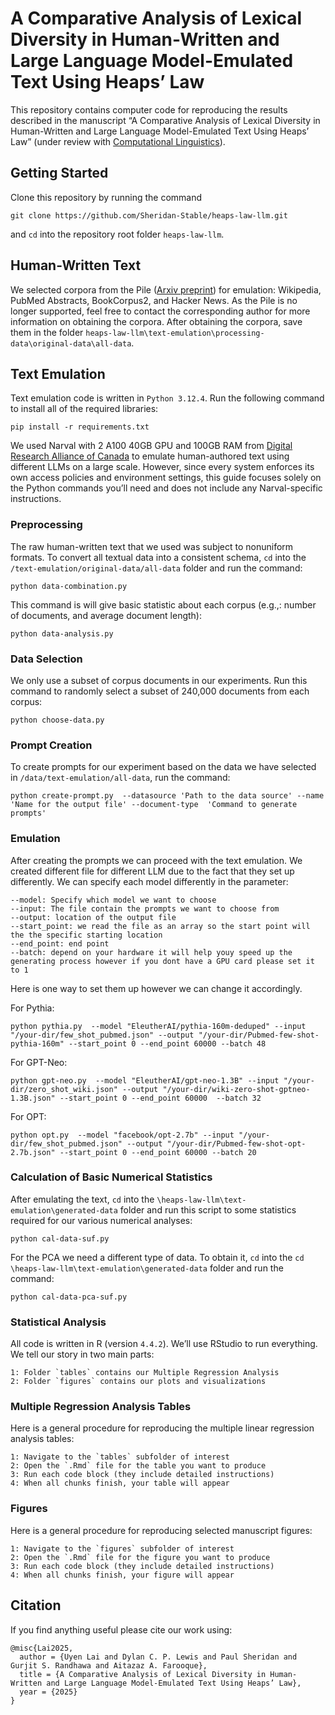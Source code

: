 # A Comparative Analysis of Lexical Diversity in Human-Written and Large Language Model-Emulated Text Using Heaps’ Law

This repository contains computer code for reproducing the results described in the manuscript “A Comparative Analysis of Lexical Diversity in Human-Written and Large Language Model-Emulated Text Using Heaps’ Law” (under review with [Computational Linguistics](https://direct.mit.edu/coli)).

## Getting Started

Clone this repository by running the command
```
git clone https://github.com/Sheridan-Stable/heaps-law-llm.git
```
and `cd` into the repository root folder `heaps-law-llm`.

## Human-Written Text

We selected corpora from the Pile ([Arxiv preprint](https://arxiv.org/abs/2101.00027)) for emulation: Wikipedia, PubMed Abstracts, BookCorpus2, and Hacker News. As the Pile is no longer supported, feel free to contact the corresponding author for more information on obtaining the corpora. After obtaining the corpora, save them in the folder `heaps-law-llm\text-emulation\processing-data\original-data\all-data`.

## Text Emulation

Text emulation code is written in `Python 3.12.4`.  Run the following command to install all of the required libraries: 
```
pip install -r requirements.txt
```
We used Narval with 2 A100 40GB GPU and 100GB RAM from [Digital Research Alliance of Canada](https://ccdb.alliancecan.ca/security/login) to emulate human-authored text using different LLMs on a large scale. However, since every system enforces its own access policies and environment settings, this guide focuses solely on the Python commands you’ll need and does not include any Narval-specific instructions.

### Preprocessing

The raw human-written text that we used was subject to nonuniform formats. To convert all textual data into a consistent schema, `cd` into the `/text-emulation/original-data/all-data` folder and run the command:
```
python data-combination.py
```

This command is will give basic statistic about each corpus (e.g.,: number of documents, and average document length):
```
python data-analysis.py
```

### Data Selection

We only use a subset of corpus documents in our experiments. Run this command to randomly select a subset of 240,000 documents from each corpus:
```
python choose-data.py
```

### Prompt Creation

To create prompts for our experiment based on the data we have selected in `/data/text-emulation/all-data`, run the command:
```
python create-prompt.py  --datasource 'Path to the data source' --name 'Name for the output file' --document-type  'Command to generate prompts'
```

### Emulation

After creating the prompts we can proceed with the text emulation. We created different file for different LLM due to the fact that they set up differently.
We can specify each model differently in the parameter:
```
--model: Specify which model we want to choose
--input: The file contain the prompts we want to choose from
--output: location of the output file
--start_point: we read the file as an array so the start point will the the specific starting location 
--end_point: end point 
--batch: depend on your hardware it will help youy speed up the generating process however if you dont have a GPU card please set it to 1
```

Here is one way to set them up however we can change it accordingly.

For Pythia:
```
python pythia.py  --model "EleutherAI/pythia-160m-deduped" --input "/your-dir/few_shot_pubmed.json" --output "/your-dir/Pubmed-few-shot-pythia-160m" --start_point 0 --end_point 60000 --batch 48
```

For GPT-Neo:
```
python gpt-neo.py  --model "EleutherAI/gpt-neo-1.3B" --input "/your-dir/zero_shot_wiki.json" --output "/your-dir/wiki-zero-shot-gptneo-1.3B.json" --start_point 0 --end_point 60000  --batch 32
```

For OPT:
```
python opt.py  --model "facebook/opt-2.7b" --input "/your-dir/few_shot_pubmed.json" --output "/your-dir/Pubmed-few-shot-opt-2.7b.json" --start_point 0 --end_point 60000 --batch 20
```

### Calculation of Basic Numerical Statistics 

After emulating the text, `cd` into the `\heaps-law-llm\text-emulation\generated-data` folder and run this script to some statistics required for our various numerical analyses:
```
python cal-data-suf.py
```

For the PCA we need a different type of data. To obtain it, `cd` into the `cd \heaps-law-llm\text-emulation\generated-data` folder and run the command:
```
python cal-data-pca-suf.py
```

### Statistical Analysis

All code is written in R (version `4.4.2`). We’ll use RStudio to run everything.
We tell our story in two main parts:
```
1: Folder `tables` contains our Multiple Regression Analysis
2: Folder `figures` contains our plots and visualizations
```

### Multiple Regression Analysis Tables

Here is a general procedure for reproducing the multiple linear regression analysis tables:
```
1: Navigate to the `tables` subfolder of interest
2: Open the `.Rmd` file for the table you want to produce
3: Run each code block (they include detailed instructions)
4: When all chunks finish, your table will appear 
```

### Figures

Here is a general procedure for reproducing selected manuscript figures:
```
1: Navigate to the `figures` subfolder of interest
2: Open the `.Rmd` file for the figure you want to produce
3: Run each code block (they include detailed instructions)
4: When all chunks finish, your figure will appear
```

## Citation

If you find anything useful please cite our work using:
```
@misc{Lai2025,
  author = {Uyen Lai and Dylan C. P. Lewis and Paul Sheridan and Gurjit S. Randhawa and Aitazaz A. Farooque},
  title = {A Comparative Analysis of Lexical Diversity in Human-Written and Large Language Model-Emulated Text Using Heaps’ Law},
  year = {2025}
}
```
